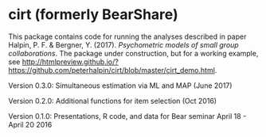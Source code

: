 # cirt (formerly BearShare)

This package contains code for running the analyses described in paper Halpin, P. F. & Bergner, Y. (2017). *Psychometric models of small group collaborations*. The package under construction, but for a working example, see http://htmlpreview.github.io/?https://github.com/peterhalpin/cirt/blob/master/cirt_demo.html. 

Version 0.3.0: Simultaneous estimation via ML and MAP (June 2017)

Version 0.2.0: Additional functions for item selection (Oct 2016)

Version 0.1.0: Presentations, R code, and data for Bear seminar April 18 - April 20 2016

